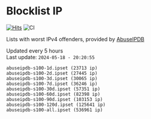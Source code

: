 # Blocklist IP

[![Hits](https://hits.seeyoufarm.com/api/count/incr/badge.svg?url=https%3A%2F%2Fgithub.com%2Fborestad%2Fblocklist-ip%2F&count_bg=%2379C83D&title_bg=%23555555&icon=&icon_color=%23E7E7E7&title=hits&edge_flat=false)](https://hits.seeyoufarm.com)  ![CI](https://img.shields.io/github/workflow/status/borestad/blocklist-ip/CI?style=flat-square)

Lists with worst IPv4 offenders, provided by [AbuseIPDB](https://www.abuseipdb.com/)

<!-- FOOTER-PLACEHOLDER -->
Updated every 5 hours<br>
Last update: `2024-05-18 - 20:20:55`
```
abuseipdb-s100-1d.ipset (23713 ip)
abuseipdb-s100-2d.ipset (27445 ip)
abuseipdb-s100-3d.ipset (30065 ip)
abuseipdb-s100-7d.ipset (36246 ip)
abuseipdb-s100-30d.ipset (57351 ip)
abuseipdb-s100-60d.ipset (82398 ip)
abuseipdb-s100-90d.ipset (103153 ip)
abuseipdb-s100-120d.ipset (125641 ip)
abuseipdb-s100-all.ipset (536961 ip)
```
